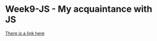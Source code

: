 # Week9-JS - My acquaintance with JS

[There is a link here](https://ekaterina-titareva.github.io/Week9-JS/)
